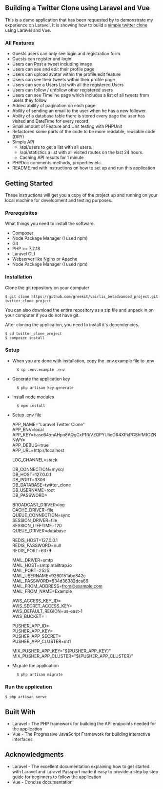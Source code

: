 ## Building a Twitter Clone using Laravel and Vue

This is a demo application that has been requested by to demonstrate my experience on Laravel. It is showing how to build a [simple twitter clone](https://github.com/greekit/vairlis_betadvanced_project) using Laravel and Vue.

### All Features
- Guests users can only see login and registration form.
- Guests can register and login 
- Users can Post a tweet including image
- Users can see and edit their profile page
- Users can upload avatar within the profile edit feature
- Users can see their tweets within their profile page
- Users can see a Users List with all the registered Users
- Users can follow / unfollow other registered users
- Users can see Timeline page which includes a list of all tweets from users they follow
- Added ability of pagination on each page
- Ability of sending an email to the user when he has a new follower.
- Ability of a database table there is stored every page the user has visited and DateTime for every record
- Small amount of Feature and Unit testing with PHPUnit
- Refactored some parts of the code to be more readable, reusable code (DRY)
- Simple API
    - /api/users to get a list with all users.
    - /api/statistics a list with all visited routes on the last 24 hours.
    - Caching API results for 1 minute
- PHPDoc comments methods, properties etc.
- README.md with instructions on how to set up and run this application


## Getting Started

These instructions will get you a copy of the project up and running on your local machine for development and testing purposes.

### Prerequisites
What things you need to install the software.
- Composer
- Node Package Manager (I used npm)
- Git
- PHP >= 7.2.18
- Laravel CLI
- Webserver like Nginx or Apache
- Node Package Manager (I used npm)

### Installation

Clone the git repository on your computer

    $ git clone https://github.com/greekit/vairlis_betadvanced_project.git twitter_clone_project

You can also download the entire repository as a zip file and unpack in on your computer if you do not have git.

After cloning the application, you need to install it's dependencies.

    $ cd twitter_clone_project
    $ composer install
    
### Setup

- When you are done with installation, copy the .env.example file to .env

        $ cp .env.example .env
        
- Generate the application key

        $ php artisan key:generate

- Install node modules
        
        $ npm install

- Setup .env file

    APP_NAME="Laravel Twitter Clone"  
    APP_ENV=local  
    APP_KEY=base64:mAHpn8AQgCxP1fkVZQPYUlieOR4XPkPGShfMfCZNNWY=  
    APP_DEBUG=true  
    APP_URL=http://localhost  
    
    LOG_CHANNEL=stack  
    
    DB_CONNECTION=mysql  
    DB_HOST=127.0.0.1  
    DB_PORT=3306  
    DB_DATABASE=twitter_clone  
    DB_USERNAME=root  
    DB_PASSWORD=  
    
    BROADCAST_DRIVER=log  
    CACHE_DRIVER=file  
    QUEUE_CONNECTION=sync  
    SESSION_DRIVER=file  
    SESSION_LIFETIME=120  
    QUEUE_DRIVER=database  
    
    REDIS_HOST=127.0.0.1  
    REDIS_PASSWORD=null  
    REDIS_PORT=6379  
    
    MAIL_DRIVER=smtp  
    MAIL_HOST=smtp.mailtrap.io  
    MAIL_PORT=2525  
    MAIL_USERNAME=9260151abe842c  
    MAIL_PASSWORD=534d36382dca66  
    MAIL_FROM_ADDRESS=from@example.com  
    MAIL_FROM_NAME=Example  
    
    AWS_ACCESS_KEY_ID=  
    AWS_SECRET_ACCESS_KEY=  
    AWS_DEFAULT_REGION=us-east-1  
    AWS_BUCKET=  
    
    PUSHER_APP_ID=  
    PUSHER_APP_KEY=  
    PUSHER_APP_SECRET=  
    PUSHER_APP_CLUSTER=mt1  
    
    MIX_PUSHER_APP_KEY="${PUSHER_APP_KEY}"  
    MIX_PUSHER_APP_CLUSTER="${PUSHER_APP_CLUSTER}"  
        
- Migrate the application

        $ php artisan migrate
        
### Run the application
    $ php artisan serve


## Built With
- Laravel - The PHP framework for building the API endpoints needed for the application
- Vue - The Progressive JavaScript Framework for building interactive interfaces

## Acknowledgments
- Laravel - The excellent documentation explaining how to get started with Laravel and Laravel Passport made it easy to provide a step by step guide for beginners to follow the application
- Vue - Concise documentation